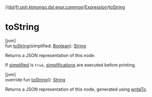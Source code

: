 //[dsl](../../../index.md)/[fr.qsh.ktmongo.dsl.expr.common](../index.md)/[Expression](index.md)/[toString](to-string.md)

# toString

[jvm]\
fun [toString](to-string.md)(simplified: [Boolean](https://kotlinlang.org/api/latest/jvm/stdlib/kotlin/-boolean/index.html)): [String](https://kotlinlang.org/api/latest/jvm/stdlib/kotlin/-string/index.html)

Returns a JSON representation of this node.

If [simplified](to-string.md) is `true`, [simplifications](simplify.md) are executed before printing.

[jvm]\
override fun [toString](to-string.md)(): [String](https://kotlinlang.org/api/latest/jvm/stdlib/kotlin/-string/index.html)

Returns a JSON representation of this node, generated using [writeTo](write-to.md).
